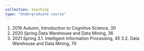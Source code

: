 ```yaml
---
collection: teaching
type: "Undergraduate course"
---
```


1. 2019 Autumn, Introduction to Cognitive Science, 30
2. 2020 Spring
    Data Warehouse and Data Mining, 36
3. 2021 Spring
    3.1. Intelligent Information Processing, 45
    3.2. Data Warehouse and Data Mining, 70


 


